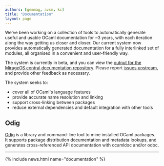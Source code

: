 ```yaml
---
authors: [gemmag, avsm, kc]
title: "Documentation"
layout: page
---
```


We've been working on a collection of tools to automatically generate useful and usable OCaml documentation for ~3 years, with each iteration along the way getting us closer and closer. Our current system now provides automatically generated documentation for a fully interlinked set of modules, all organised in a convenient and user-friendly way.

The system is currently in beta, and you can view the [output for the MirageOS central documentation repository](http://docs.mirage.io/). Please report [issues upstream](https://github.com/ocaml-doc/odoc/issues), and provide other feedback as necessary.

The system seeks to:

- cover all of OCaml's language features
- provide accurate name resolution and linking
- support cross-linking between packages
- reduce external dependencies and default integration with other tools

## Odig

[Odig](http://erratique.ch/software/odig) is a library and command-line tool to mine installed OCaml packages. It supports package distribution documentation and metadata lookups, and generates cross-referenced API documentation with ocamldoc and/or odoc.

----

{% include news.html name="documentation" %}
